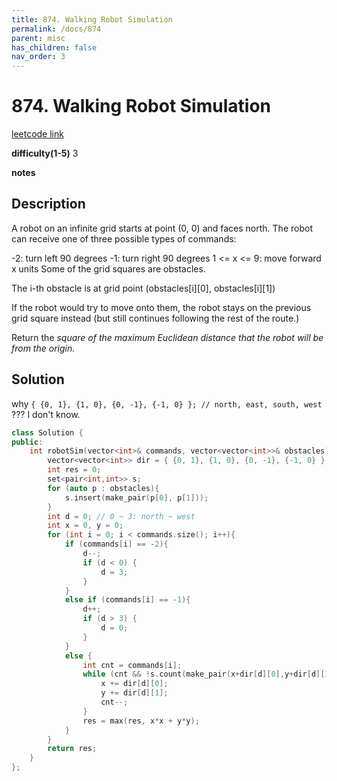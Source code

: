 ```yaml
---
title: 874. Walking Robot Simulation
permalink: /docs/874
parent: misc
has_children: false
nav_order: 3
---
```

# 874. Walking Robot Simulation
[leetcode link](https://leetcode.com/problems/walking-robot-simulation/)

**difficulty(1-5)** 
3

**notes** 


## Description
A robot on an infinite grid starts at point (0, 0) and faces north.  The robot can receive one of three possible types of commands:

-2: turn left 90 degrees
-1: turn right 90 degrees
1 <= x <= 9: move forward x units
Some of the grid squares are obstacles. 

The i-th obstacle is at grid point (obstacles[i][0], obstacles[i][1])

If the robot would try to move onto them, the robot stays on the previous grid square instead (but still continues following the rest of the route.)

Return the *square of the maximum Euclidean distance that the robot will be from the origin.*

## Solution
why `{ {0, 1}, {1, 0}, {0, -1}, {-1, 0} }; // north, east, south, west` ???
I don't know. 


```c++
class Solution {
public:
    int robotSim(vector<int>& commands, vector<vector<int>>& obstacles) {
        vector<vector<int>> dir = { {0, 1}, {1, 0}, {0, -1}, {-1, 0} }; // north, east, south, west
        int res = 0;
        set<pair<int,int>> s; 
        for (auto p : obstacles){
            s.insert(make_pair(p[0], p[1]));
        }
        int d = 0; // 0 ~ 3: north ~ west
        int x = 0, y = 0;
        for (int i = 0; i < commands.size(); i++){
            if (commands[i] == -2){
                d--;
                if (d < 0) {
                    d = 3;
                }
            }
            else if (commands[i] == -1){
                d++;
                if (d > 3) {
                    d = 0;
                }
            }
            else {
                int cnt = commands[i];
                while (cnt && !s.count(make_pair(x+dir[d][0],y+dir[d][1]))) {
                    x += dir[d][0];
                    y += dir[d][1];
                    cnt--;
                }
                res = max(res, x*x + y*y);
            }
        }
        return res;
    }
};
``` 

<!-- 
Default label
{: .label }

Blue label
{: .label .label-blue }

Stable
{: .label .label-green }

New release
{: .label .label-purple }

Coming soon
{: .label .label-yellow }

Deprecated
{: .label .label-red } -->
